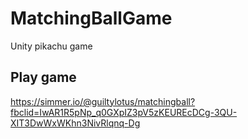 # MatchingBallGame
Unity pikachu game

## Play game
https://simmer.io/@guiltylotus/matchingball?fbclid=IwAR1R5pNp_q0GXpIZ3pV5zKEUREcDCg-3QU-XIT3DwWxWKhn3NivRlqnq-Dg
